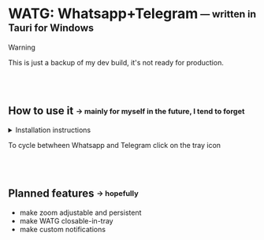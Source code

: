 # WATG: Whatsapp+Telegram<sub><sup> — written in Tauri for Windows</sup></sub>

> [!WARNING]  
> This is just a backup of my dev build, it's not ready for production.

<br/><br/>

## How to use it <sub><sup> → mainly for myself in the future, I tend to forget</sup></sub>

<details>
  <summary>Installation instructions</summary>
  <br/>

1. install prerequisites:
   - `visual studio build tools 2022 (v17.14.6+36212.18.-june.2025-) ` > `MSVC compiler (v143)`
   - `rustc 1.87.0 (17067e9ac 2025-05-09)`
   - `tauri-cli 2.5.0`
2. download [main.zip](https://github.com/DavidBevi/WATG/archive/refs/heads/main.zip) and unzip it in a folder
   - (example: `C:\watg`)
3. open a `cmd` in that folder and use these commands:
    - `cargo tauri dev --features unstable` to run it like a dev, with autoreload when source files are saved
    - `cargo tauri build --features unstable` to export a portable executable in `src-tauri\target\release`

<br/>

</details>
   
To cycle betwheen Whatsapp and Telegram click on the tray icon

<br/><br/>

## Planned features <sub><sup> → hopefully</sup></sub>

- make zoom adjustable and persistent
- make WATG closable-in-tray
- make custom notifications
